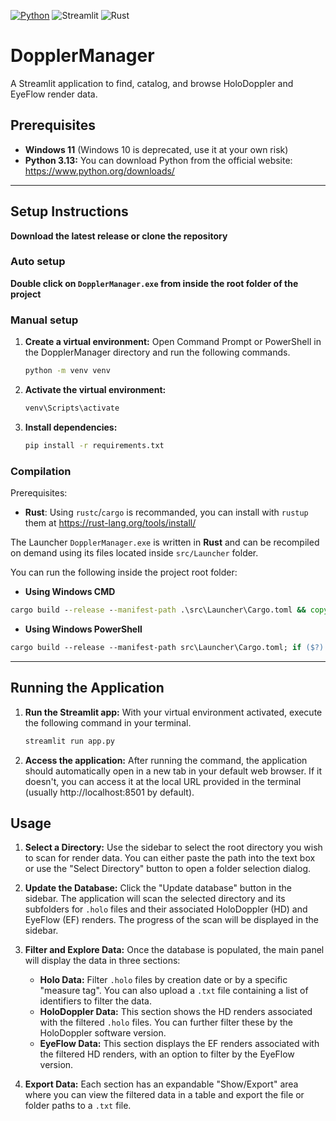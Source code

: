 [![Python](https://img.shields.io/badge/python-3.13-blue?style=for-the-badge&logo=Python&logoColor=%23FFD43B)](https://www.python.org/downloads/release/python-3138/)
![Streamlit](https://img.shields.io/badge/streamlit-1.50.0-red?style=for-the-badge&logo=streamlit&logoColor=%23ff4b4b&color=%23ff4b4b)
![Rust](https://img.shields.io/badge/rust-1.90.0-red?style=for-the-badge&logo=Rust&logoColor=%23CE422B&color=%23CE422B)

# DopplerManager

A Streamlit application to find, catalog, and browse HoloDoppler and EyeFlow render data.

## Prerequisites

- **Windows 11** (Windows 10 is deprecated, use it at your own risk)
- **Python 3.13:** You can download Python from the official website: https://www.python.org/downloads/

---

## Setup Instructions

**Download the latest release or clone the repository**

### Auto setup

**Double click on `DopplerManager.exe` from inside the root folder of the project**

### Manual setup

1.  **Create a virtual environment:**
    Open Command Prompt or PowerShell in the DopplerManager directory and run the following commands.

    ```bash
    python -m venv venv
    ```

2.  **Activate the virtual environment:**

    ```bash
    venv\Scripts\activate
    ```

3.  **Install dependencies:**
    ```bash
    pip install -r requirements.txt
    ```

### Compilation

Prerequisites:

- **Rust**: Using `rustc`/`cargo` is recommanded, you can install with `rustup` them at https://rust-lang.org/tools/install/

The Launcher `DopplerManager.exe` is written in **Rust** and can be recompiled on demand using its files located inside `src/Launcher` folder.

You can run the following inside the project root folder:

- **Using Windows CMD**

```cmd
cargo build --release --manifest-path .\src\Launcher\Cargo.toml && copy .\src\Launcher\target\release\DopplerManager.exe DopplerManager.exe
```

- **Using Windows PowerShell**

```ps
cargo build --release --manifest-path src\Launcher\Cargo.toml; if ($?) { copy-item -Path src\Launcher\target\release\DopplerManager.exe -Destination DopplerManager.exe }
```

---

## Running the Application

1.  **Run the Streamlit app:**
    With your virtual environment activated, execute the following command in your terminal.

    ```bash
    streamlit run app.py
    ```

2.  **Access the application:**
    After running the command, the application should automatically open in a new tab in your default web browser. If it doesn't, you can access it at the local URL provided in the terminal (usually http://localhost:8501 by default).

## Usage

1.  **Select a Directory:**
    Use the sidebar to select the root directory you wish to scan for render data. You can either paste the path into the text box or use the "Select Directory" button to open a folder selection dialog.

2.  **Update the Database:**
    Click the "Update database" button in the sidebar. The application will scan the selected directory and its subfolders for `.holo` files and their associated HoloDoppler (HD) and EyeFlow (EF) renders. The progress of the scan will be displayed in the sidebar.

3.  **Filter and Explore Data:**
    Once the database is populated, the main panel will display the data in three sections:

    - **Holo Data:** Filter `.holo` files by creation date or by a specific "measure tag". You can also upload a `.txt` file containing a list of identifiers to filter the data.
    - **HoloDoppler Data:** This section shows the HD renders associated with the filtered `.holo` files. You can further filter these by the HoloDoppler software version.
    - **EyeFlow Data:** This section displays the EF renders associated with the filtered HD renders, with an option to filter by the EyeFlow version.

4.  **Export Data:**
    Each section has an expandable "Show/Export" area where you can view the filtered data in a table and export the file or folder paths to a `.txt` file.
